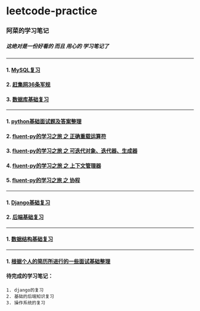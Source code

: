 # leetcode-practice

### 阿菜的学习笔记 
##### 这绝对是一份好看的 而且 用心的 学习笔记了

--------------------
#### 1. [MySQL复习](https://github.com/LydiaCai1203/leetcode-practice/blob/master/mysql/MySQL%20%E8%A6%81%E7%82%B9.md)
#### 2. [赶集网36条军规](https://github.com/LydiaCai1203/leetcode-practice/blob/master/mysql/36%E6%9D%A1%E5%86%9B%E8%A7%84.txt)
#### 3. [数据库基础复习](https://github.com/LydiaCai1203/leetcode-practice/blob/master/interview-practise/database_base_tips.md)
--------------------
#### 1. [python基础面试题及答案整理](https://github.com/LydiaCai1203/leetcode-practice/blob/master/interview-practise/python_base_tips.md)
#### 2. [fluent-py的学习之旅 之 正确重载运算符](https://github.com/LydiaCai1203/leetcode-practice/blob/master/flu-py/chapter13/operator_override.md)
#### 3. [fluent-py的学习之旅 之 可迭代对象、迭代器、生成器](https://github.com/LydiaCai1203/leetcode-practice/blob/master/flu-py/chapter14/iterable_obj.md)
#### 4. [fluent-py的学习之旅 之 上下文管理器](https://github.com/LydiaCai1203/leetcode-practice/blob/master/flu-py/chapter15/context_manager.md)
#### 5. [fluent-py的学习之旅 之 协程](https://github.com/LydiaCai1203/leetcode-practice/blob/master/flu-py/chapter16/coroutines.md)

--------------------
#### 1. [Django基础复习](https://github.com/LydiaCai1203/leetcode-practice/blob/master/interview-practise/django_base_tips.md)
#### 2. [后端基础复习](https://github.com/LydiaCai1203/leetcode-practice/blob/master/interview-practise/django_base_tips.md)

--------------------
#### 1. [数据结构基础复习](https://github.com/LydiaCai1203/leetcode-practice/blob/master/interview-practise/datastructure_base_tips.md)

-------------------
#### 1. [根据个人的简历所进行的一些面试基础整理](https://github.com/LydiaCai1203/leetcode-practice/blob/master/interview-practise/resume_tips.md)


#### 待完成的学习笔记：
    1. django的复习
    2. 基础的后端知识复习
    3. 操作系统的复习
